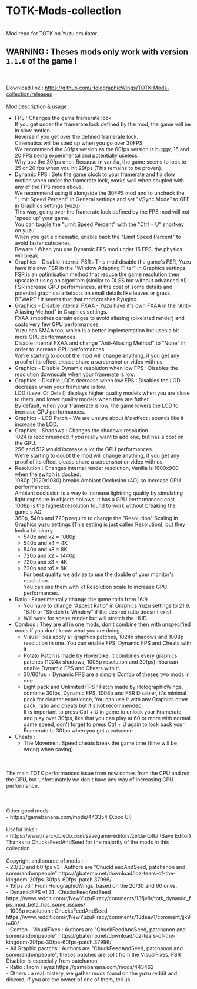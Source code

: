 # TOTK-Mods-collection
</br>Mod repo for TOTK on Yuzu emulator.
</br><h2><b>WARNING : Theses mods only work with version `1.1.0` of the game !</b></h2>
</br>
</br>Download link : https://github.com/HolographicWings/TOTK-Mods-collection/releases
</br>
</br>Mod description & usage :
- FPS : Changes the game framerate lock
	</br>If you get under the framerate lock defined by the mod, the game will be in slow motion.
	</br>Reverse if you get over the defined framerate lock.
	</br>Cinematics will be sped up when you go over 30FPS
	</br>We recommend the 30fps version as the 60fps version is buggy, 15 and 20 FPS being experimental and potentially useless.
	</br>Why use the 30fps one : Because in vanilla, the game seems to lock to 25 or 20 fps when you hit 29fps (This remains to be proven).
- Dynamic FPS : Sets the game clock to your framerate and fix slow motion when under the framerate lock, works well when coupled with any of the FPS mods above.
	</br>We recommend using it alongside the 30FPS mod and to uncheck the "Limit Speed Percent" in General settings and set "VSync Mode" to OFF in Graphics settings (yuzu).
	</br>This way, going over the framerate lock defined by the FPS mod will not 'speed up' your game.
	</br>You can toggle the "Limit Speed Percent" with the "Ctrl + U" shortkey on yuzu.
	</br>When you get a cinematic, enable back the "Limit Speed Percent" to avoid faster cutscenes.
	</br>Beware ! When you use Dynamic FPS mod under 15 FPS, the physics will break.
- Graphics - Disable Internal FSR : This mod disable the game's FSR, Yuzu have it's own FSR in the "Window Adapting Filter" in Graphics settings.
	</br>FSR is an optimisation method that reduce the game resolution then upscale it using an algorithm (similar to DLSS but without advanced AI).
	</br>FSR increase GPU performances, at the cost of some details and potential graphical artefacts on small details like leaves or grass.
	</br>BEWARE ! It seems that that mod crashes Ryuginx.
- Graphics - Disable Internal FXAA - Yuzu have it's own FXAA in the "Anti-Aliasing Method" in Graphics settings.
	</br>FXAA smoothes certain edges to avoid aliasing (pixelated render) and costs very few GPU performances.
	</br>Yuzu has SMAA too, which is a better implementation but uses a bit more GPU performances.
	</br>Disable internal FXAA and change "Anti-Aliasing Method" to "None" in order to increase GPU performances
	</br>We're starting to doubt the mod will change anything, if you get any proof of its effect please share a screenshot or video with us.
- Graphics - Disable Dynamic resolution when low FPS : Disables the resolution downscale when your framerate is low.
- Graphics - Disable LODs decrease when low FPS : Disables the LOD decrease when your framerate is low.
	</br>LOD (Level Of Detail) displays higher quality models when you are close to them, and lower quality models when they are futher.
	</br>By default, when your framerate is low, the game lowers the LOD to increase GPU performances.
- Graphics - LOD Patch - We are unsure about it's effect : sounds like it increase the LOD.
- Graphics - Shadows : Changes the shadows resolution.
	</br>1024 is recommended if you really want to add one, but has a cost on the GPU.
	</br>256 and 512 would increase a lot the GPU performances.
	</br>We're starting to doubt the mod will change anything, if you get any proof of its effect please share a screenshot or video with us.
- Resolution : Changes internal render resolution, Vanilla is 1600x900 when the switch is docked.
	</br>1080p (1920x1080) breaks Ambiant Occlusion (AO) so increase GPU performances.
	</br>Ambiant occlusion is a way to increase lightning quality by simulating light exposure in objects hollows. It has a GPU performances cost.
	</br>1008p is the highest resolution found to work without breaking the game's AO.
	</br>360p, 540p and 720p require to change the "Resolution" Scaling in Graphics yuzu settings (This setting is just called Resolution), but they look a bit blurry.
	- 540p and x2 = 1080p
	- 540p and x4 = 4K
	- 540p and x8 = 8K
	- 720p and x2 = 1440p
	- 720p and x3 = 4K
	- 720p and x6 = 8K
	</br>For best quality we advise to use the double of your monitor's resolution.
	</br>You can use them with x1 Resolution scale to increase GPU performances.
- Ratio : Experimentally change the game ratio from 16:9.
	- You have to change "Aspect Ratio" in Graphics Yuzu settings to 21:9, 16:10 or "Stretch to Window" if the desired ratio doesn't exist.
	- Will work for scene render but will stretch the HUD.
- Combos : They are all in one mods, don't combine then with unspecified mods if you don't know what you are doing.
	- VisualFixes apply all graphics patches, 1024x shadows and 1008p resolution in one. You can enable FPS, Dynamic FPS and Cheats with it.
	- Potato Patch is made by Hoverbike, it combines every graphics patches (1024x shadows, 1008p resolution and 30fps). You can enable Dynamic FPS and Cheats with it.
	- 30/60fps + Dynamic FPS are a simple Combo of theses two mods in one.
	- Light pack and Unlimited FPS : Patch made by HolographicWings, combine 30fps, Dynamic FPS, 1008p and FSR Disabler, it's minimal pack for cleaner experience, You can use it with any Graphics other pack, ratio and cheats but it's not recommended.
	</br>It is important to press Ctrl + U in game to unlock your Framerate and play over 30fps, like that you can play at 60 or more with normal game speed, don't forget to press Ctrl + U again to lock back your Framerate to 30fps when you get a cutscene.
- Cheats :
	- The Movement Speed cheats break the game time (time will be wrong when saving)
</br>
</br>The main TOTK performances issue from now comes from the CPU and not the GPU, but unfortunately we don't have any way of increasing CPU performance.
</br>
</br>
</br>
</br>Other good mods :
</br>- https://gamebanana.com/mods/443354 (Xbox UI)
</br>
</br>Useful links :
</br>- https://www.marcrobledo.com/savegame-editors/zelda-totk/ (Save Editor)
</br>Thanks to ChucksFeedAndSeed for the majority of the mods in this collection.
</br>
</br>Copyright and source of mods :
</br>- 20/30 and 60 fps v3 : Authors are "ChuckFeedAndSeed, patchanon and somerandompeople" https://gbatemp.net/download/loz-tears-of-the-kingdom-20fps-30fps-60fps-patch.37996/
</br>- 15fps v3 : From HolographicWings, based on the 20/30 and 60 ones.
</br>- DynamicFPS v1.31 : ChucksFeedAndSeed https://www.reddit.com/r/NewYuzuPiracy/comments/13fjv8r/totk_dynamic_fps_mod_beta_has_some_issues/
</br>- 1008p resolution : ChucksFeedAndSeed https://www.reddit.com/r/NewYuzuPiracy/comments/13deav1/comment/jjk9m60/
</br>- Combo - VisualFixes : Authors are "ChuckFeedAndSeed, patchanon and somerandompeople" https://gbatemp.net/download/loz-tears-of-the-kingdom-20fps-30fps-60fps-patch.37996/
</br>- All Graphic pactchs : Authors are "ChuckFeedAndSeed, patchanon and somerandompeople", theses patches are split from the VisualFixes, FSR Disabler is especially from patchanon
</br>- Ratio : From Fayaz https://gamebanana.com/mods/443462
</br>- Others : a real mistery, we gather mods found on the yuzu reddit and discord, if you are the owner of one of them, tell us.
